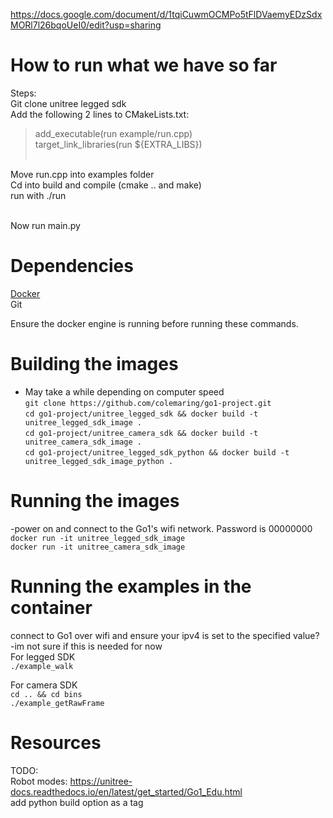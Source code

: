 https://docs.google.com/document/d/1tqiCuwmOCMPo5tFlDVaemyEDzSdxMORl7l26bqoUeI0/edit?usp=sharing<br>


# How to run what we have so far
Steps: <br>
Git clone unitree legged sdk <br>
Add the following 2 lines to CMakeLists.txt: <br>
 > add_executable(run example/run.cpp) <br>
 > target_link_libraries(run ${EXTRA_LIBS}) <br><br>

Move run.cpp into examples folder <br>
Cd into build and compile (cmake .. and make) <br>
run with ./run <br><br>

Now run main.py


# Dependencies
[Docker](https://www.docker.com/get-started/) <br>
Git <br>

Ensure the docker engine is running before running these commands. <br>

# Building the images
 - May take a while depending on computer speed <br>
```git clone https://github.com/colemaring/go1-project.git ```<br>
```cd go1-project/unitree_legged_sdk && docker build -t unitree_legged_sdk_image .```  <br>
```cd go1-project/unitree_camera_sdk && docker build -t unitree_camera_sdk_image .```  <br>
```cd go1-project/unitree_legged_sdk_python && docker build -t unitree_legged_sdk_image_python .```  <br>

# Running the images
-power on and connect to the Go1's wifi network. Password is 00000000 <br>
```docker run -it unitree_legged_sdk_image```  <br>
```docker run -it unitree_camera_sdk_image```  <br>

# Running the examples in the container
connect to Go1 over wifi and ensure your ipv4 is set to the specified value? -im not sure if this is needed for now <br>
For legged SDK <br>
```./example_walk``` <br>

For camera SDK <br>
```cd .. && cd bins ``` <br>
```./example_getRawFrame``` <br>

# Resources
TODO: <br>
Robot modes: https://unitree-docs.readthedocs.io/en/latest/get_started/Go1_Edu.html <br>
add python build option as a tag <br>

